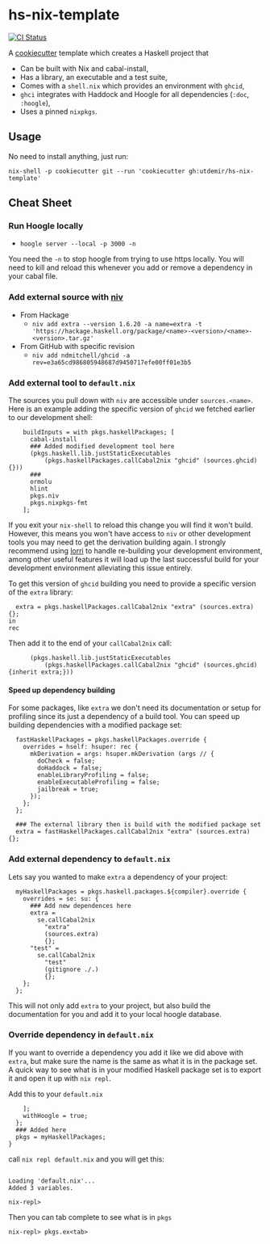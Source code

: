 # hs-nix-template

[![CI Status](https://github.com/utdemir/hs-nix-template/workflows/ci/badge.svg)](https://github.com/utdemir/hs-nix-template/actions)

A [cookiecutter] template which creates a Haskell project that

* Can be built with Nix and cabal-install,
* Has a library, an executable and a test suite,
* Comes with a `shell.nix` which provides an environment with `ghcid`,
* `ghci` integrates with Haddock and Hoogle for all dependencies (`:doc`, `:hoogle`),
* Uses a pinned `nixpkgs`.

## Usage

No need to install anything, just run:

```
nix-shell -p cookiecutter git --run 'cookiecutter gh:utdemir/hs-nix-template'
```

[cookiecutter]: https://cookiecutter.readthedocs.io/en/latest/readme.html

## Cheat Sheet

### Run Hoogle locally

- `hoogle server --local -p 3000 -n`

You need the `-n` to stop hoogle from trying to use https locally. You will need to kill and reload this whenever you add or remove a dependency in your cabal file.

### Add external source with [niv]

- From Hackage
  - `niv add extra --version 1.6.20 -a name=extra -t 'https://hackage.haskell.org/package/<name>-<version>/<name>-<version>.tar.gz'`
- From GitHub with specific revision
  - `niv add ndmitchell/ghcid -a rev=e3a65cd986805948687d9450717efe00ff01e3b5`

[niv]: https://github.com/nmattia/niv 

### Add external tool to `default.nix`

The sources you pull down with `niv` are accessible under `sources.<name>`. Here is an example adding the specific version of `ghcid` we fetched earlier to our development shell:

```
    buildInputs = with pkgs.haskellPackages; [
      cabal-install
      ### Added modified development tool here
      (pkgs.haskell.lib.justStaticExecutables
          (pkgs.haskellPackages.callCabal2nix "ghcid" (sources.ghcid) {}))
      ###
      ormolu
      hlint
      pkgs.niv
      pkgs.nixpkgs-fmt
    ];
```

If you exit your `nix-shell` to reload this change you will find it won't build. However, this means you won't have access to `niv` or other development tools you may need to get the derivation building again. I strongly recommend using [lorri] to handle re-building your development environment, among other useful features it will load up the last successful build for your development environment alleviating this issue entirely.

To get this version of `ghcid` building you need to provide a specific version of the `extra` library:

```
  extra = pkgs.haskellPackages.callCabal2nix "extra" (sources.extra) {};
in
rec
```

Then add it to the end of your `callCabal2nix` call:

```
      (pkgs.haskell.lib.justStaticExecutables
          (pkgs.haskellPackages.callCabal2nix "ghcid" (sources.ghcid) {inherit extra;}))
```

[lorri]: https://github.com/target/lorri

#### Speed up dependency building

For some packages, like `extra` we don't need its documentation or setup for profiling since its just a dependency of a build tool. You can speed up building dependencies with a modified package set:

```
  fastHaskellPackages = pkgs.haskellPackages.override {
    overrides = hself: hsuper: rec {
      mkDerivation = args: hsuper.mkDerivation (args // {
        doCheck = false;
        doHaddock = false;
        enableLibraryProfiling = false;
        enableExecutableProfiling = false;
        jailbreak = true;
      });
    };
  };

  ### The external library then is build with the modified package set
  extra = fastHaskellPackages.callCabal2nix "extra" (sources.extra) {};
```

### Add external dependency to `default.nix`

Lets say you wanted to make `extra` a dependency of your project:

```
  myHaskellPackages = pkgs.haskell.packages.${compiler}.override {
    overrides = se: su: {
      ### Add new dependences here
      extra =
        se.callCabal2nix
          "extra"
          (sources.extra)
          {};
      "test" =
        se.callCabal2nix
          "test"
          (gitignore ./.)
          {};
    };
  };
```

This will not only add `extra` to your project, but also build the documentation for you and add it to your local hoogle database. 

### Override dependency in `default.nix`

If you want to override a dependency you add it like we did above with `extra`, but make sure the name is the same as what it is in the package set. A quick way to see what is in your modified Haskell package set is to export it and open it up with `nix repl`.

Add this to your `default.nix`

```
    ];
    withHoogle = true;
  };
  ### Added here
  pkgs = myHaskellPackages;
}
```

call `nix repl default.nix` and you will get this:

```

Loading 'default.nix'...
Added 3 variables.

nix-repl>
```

Then you can tab complete to see what is in `pkgs`

```
nix-repl> pkgs.ex<tab>
```
